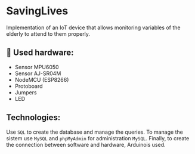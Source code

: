 # SavingLives
Implementation of an IoT device that allows monitoring variables of the elderly to attend to them properly.

## 🚀 Used hardware:

* Sensor MPU6050
* Sensor AJ-SR04M
* NodeMCU (ESP8266)
* Protoboard 
* Jumpers
* LED


## Technologies:

Use `SQL` to create the database and manage the queries. To manage the sistem use `MySQL` and `phpMyAdmin` for 
administration `MySQL`. Finally, to create the connection between software and hardware, Arduinois used.
